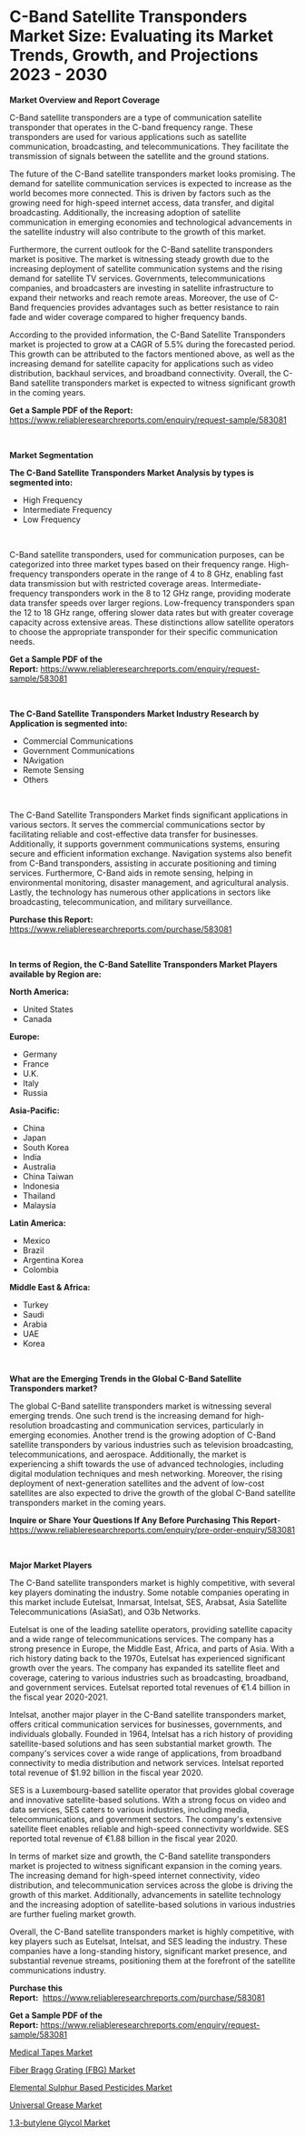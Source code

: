<p><h1>C-Band Satellite Transponders Market Size: Evaluating its Market Trends, Growth, and Projections 2023 - 2030</h1></p><p><strong>Market Overview and Report Coverage</strong></p>
<p><p>C-Band satellite transponders are a type of communication satellite transponder that operates in the C-band frequency range. These transponders are used for various applications such as satellite communication, broadcasting, and telecommunications. They facilitate the transmission of signals between the satellite and the ground stations.</p><p>The future of the C-Band satellite transponders market looks promising. The demand for satellite communication services is expected to increase as the world becomes more connected. This is driven by factors such as the growing need for high-speed internet access, data transfer, and digital broadcasting. Additionally, the increasing adoption of satellite communication in emerging economies and technological advancements in the satellite industry will also contribute to the growth of this market.</p><p>Furthermore, the current outlook for the C-Band satellite transponders market is positive. The market is witnessing steady growth due to the increasing deployment of satellite communication systems and the rising demand for satellite TV services. Governments, telecommunications companies, and broadcasters are investing in satellite infrastructure to expand their networks and reach remote areas. Moreover, the use of C-Band frequencies provides advantages such as better resistance to rain fade and wider coverage compared to higher frequency bands.</p><p>According to the provided information, the C-Band Satellite Transponders market is projected to grow at a CAGR of 5.5% during the forecasted period. This growth can be attributed to the factors mentioned above, as well as the increasing demand for satellite capacity for applications such as video distribution, backhaul services, and broadband connectivity. Overall, the C-Band satellite transponders market is expected to witness significant growth in the coming years.</p></p>
<p><strong>Get a Sample PDF of the Report:</strong> <a href="https://www.reliableresearchreports.com/enquiry/request-sample/583081">https://www.reliableresearchreports.com/enquiry/request-sample/583081</a></p>
<p>&nbsp;</p>
<p><strong>Market Segmentation</strong></p>
<p><strong>The C-Band Satellite Transponders Market Analysis by types is segmented into:</strong></p>
<p><ul><li>High Frequency</li><li>Intermediate Frequency</li><li>Low Frequency</li></ul></p>
<p>&nbsp;</p>
<p><p>C-Band satellite transponders, used for communication purposes, can be categorized into three market types based on their frequency range. High-frequency transponders operate in the range of 4 to 8 GHz, enabling fast data transmission but with restricted coverage areas. Intermediate-frequency transponders work in the 8 to 12 GHz range, providing moderate data transfer speeds over larger regions. Low-frequency transponders span the 12 to 18 GHz range, offering slower data rates but with greater coverage capacity across extensive areas. These distinctions allow satellite operators to choose the appropriate transponder for their specific communication needs.</p></p>
<p><strong>Get a Sample PDF of the Report:</strong>&nbsp;<a href="https://www.reliableresearchreports.com/enquiry/request-sample/583081">https://www.reliableresearchreports.com/enquiry/request-sample/583081</a></p>
<p>&nbsp;</p>
<p><strong>The C-Band Satellite Transponders Market Industry Research by Application is segmented into:</strong></p>
<p><ul><li>Commercial Communications</li><li>Government Communications</li><li>NAvigation</li><li>Remote Sensing</li><li>Others</li></ul></p>
<p>&nbsp;</p>
<p><p>The C-Band Satellite Transponders Market finds significant applications in various sectors. It serves the commercial communications sector by facilitating reliable and cost-effective data transfer for businesses. Additionally, it supports government communications systems, ensuring secure and efficient information exchange. Navigation systems also benefit from C-Band transponders, assisting in accurate positioning and timing services. Furthermore, C-Band aids in remote sensing, helping in environmental monitoring, disaster management, and agricultural analysis. Lastly, the technology has numerous other applications in sectors like broadcasting, telecommunication, and military surveillance.</p></p>
<p><strong>Purchase this Report:</strong>&nbsp; <a href="https://www.reliableresearchreports.com/purchase/583081">https://www.reliableresearchreports.com/purchase/583081</a></p>
<p>&nbsp;</p>
<p><strong>In terms of Region, the C-Band Satellite Transponders Market Players available by Region are:</strong></p>
<p>
    <p> <strong> North America: </strong>
        <ul>
            <li>United States</li>
            <li>Canada</li>
        </ul>
        </p> 
    <p> <strong> Europe: </strong>
        <ul>
            <li>Germany</li>
            <li>France</li>
            <li>U.K.</li>
            <li>Italy</li>
            <li>Russia</li>
        </ul>
        </p> 
    <p> <strong> Asia-Pacific: </strong>
        <ul>
            <li>China</li>
            <li>Japan</li>
            <li>South Korea</li>
            <li>India</li>
            <li>Australia</li>
            <li>China Taiwan</li>
            <li>Indonesia</li>
            <li>Thailand</li>
            <li>Malaysia</li>
        </ul>
        </p> 
    <p> <strong> Latin America: </strong>
        <ul>
            <li>Mexico</li>
            <li>Brazil</li>
            <li>Argentina Korea</li>
            <li>Colombia</li>
        </ul>
        </p> 
    <p> <strong> Middle East & Africa: </strong>
        <ul>
            <li>Turkey</li>
            <li>Saudi</li>
            <li>Arabia</li>
            <li>UAE</li>
            <li>Korea</li>
        </ul>
    </p>
    </p>
<p>&nbsp;</p>
<p><strong>What are the Emerging Trends in the Global C-Band Satellite Transponders market?</strong></p>
<p><p>The global C-Band satellite transponders market is witnessing several emerging trends. One such trend is the increasing demand for high-resolution broadcasting and communication services, particularly in emerging economies. Another trend is the growing adoption of C-Band satellite transponders by various industries such as television broadcasting, telecommunications, and aerospace. Additionally, the market is experiencing a shift towards the use of advanced technologies, including digital modulation techniques and mesh networking. Moreover, the rising deployment of next-generation satellites and the advent of low-cost satellites are also expected to drive the growth of the global C-Band satellite transponders market in the coming years.</p></p>
<p><strong>Inquire or Share Your Questions If Any Before Purchasing This Report</strong>- <a href="https://www.reliableresearchreports.com/enquiry/pre-order-enquiry/583081">https://www.reliableresearchreports.com/enquiry/pre-order-enquiry/583081</a></p>
<p>&nbsp;</p>
<p><strong>Major Market Players</strong></p>
<p><p>The C-Band satellite transponders market is highly competitive, with several key players dominating the industry. Some notable companies operating in this market include Eutelsat, Inmarsat, Intelsat, SES, Arabsat, Asia Satellite Telecommunications (AsiaSat), and O3b Networks.</p><p>Eutelsat is one of the leading satellite operators, providing satellite capacity and a wide range of telecommunications services. The company has a strong presence in Europe, the Middle East, Africa, and parts of Asia. With a rich history dating back to the 1970s, Eutelsat has experienced significant growth over the years. The company has expanded its satellite fleet and coverage, catering to various industries such as broadcasting, broadband, and government services. Eutelsat reported total revenues of €1.4 billion in the fiscal year 2020-2021.</p><p>Intelsat, another major player in the C-Band satellite transponders market, offers critical communication services for businesses, governments, and individuals globally. Founded in 1964, Intelsat has a rich history of providing satellite-based solutions and has seen substantial market growth. The company's services cover a wide range of applications, from broadband connectivity to media distribution and network services. Intelsat reported total revenue of $1.92 billion in the fiscal year 2020.</p><p>SES is a Luxembourg-based satellite operator that provides global coverage and innovative satellite-based solutions. With a strong focus on video and data services, SES caters to various industries, including media, telecommunications, and government sectors. The company's extensive satellite fleet enables reliable and high-speed connectivity worldwide. SES reported total revenue of €1.88 billion in the fiscal year 2020.</p><p>In terms of market size and growth, the C-Band satellite transponders market is projected to witness significant expansion in the coming years. The increasing demand for high-speed internet connectivity, video distribution, and telecommunication services across the globe is driving the growth of this market. Additionally, advancements in satellite technology and the increasing adoption of satellite-based solutions in various industries are further fueling market growth.</p><p>Overall, the C-Band satellite transponders market is highly competitive, with key players such as Eutelsat, Intelsat, and SES leading the industry. These companies have a long-standing history, significant market presence, and substantial revenue streams, positioning them at the forefront of the satellite communications industry.</p></p>
<p><strong>Purchase this Report:</strong>&nbsp;&nbsp;<a href="https://www.reliableresearchreports.com/purchase/583081">https://www.reliableresearchreports.com/purchase/583081</a></p>
<p></p>
<p><strong>Get a Sample PDF of the Report:</strong>&nbsp;<a href="https://www.reliableresearchreports.com/enquiry/request-sample/583081">https://www.reliableresearchreports.com/enquiry/request-sample/583081</a></p>
<p><p><a href="https://medium.com/@fire.honor.safe/medical-tapes-market-size-cagr-trends-2024-2030-eec68ec38514">Medical Tapes Market</a></p><p><a href="https://www.linkedin.com/pulse/fiber-bragg-grating-fbg-market-research-report-unlocks-analysis/">Fiber Bragg Grating (FBG) Market</a></p><p><a href="https://www.linkedin.com/pulse/elemental-sulphur-based-pesticides-market-research-report/">Elemental Sulphur Based Pesticides Market</a></p><p><a href="https://medium.com/@mayekuhic/universal-grease-market-size-growth-forecast-2023-2030-c5efea557d18">Universal Grease Market</a></p><p><a href="https://www.linkedin.com/pulse/13-butylene-glycol-market-challenges-opportunities-growth/">1,3-butylene Glycol Market</a></p></p>
